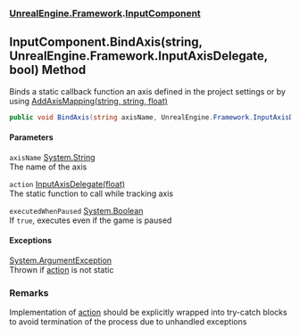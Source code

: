 ### [UnrealEngine.Framework](./UnrealEngine-Framework.md 'UnrealEngine.Framework').[InputComponent](./InputComponent.md 'UnrealEngine.Framework.InputComponent')
## InputComponent.BindAxis(string, UnrealEngine.Framework.InputAxisDelegate, bool) Method
Binds a static callback function an axis defined in the project settings or by using [AddAxisMapping(string, string, float)](./Engine-AddAxisMapping(string_string_float).md 'UnrealEngine.Framework.Engine.AddAxisMapping(string, string, float)')  
```csharp
public void BindAxis(string axisName, UnrealEngine.Framework.InputAxisDelegate action, bool executedWhenPaused=false);
```
#### Parameters
<a name='UnrealEngine-Framework-InputComponent-BindAxis(string_UnrealEngine-Framework-InputAxisDelegate_bool)-axisName'></a>
`axisName` [System.String](https://docs.microsoft.com/en-us/dotnet/api/System.String 'System.String')  
The name of the axis  
  
<a name='UnrealEngine-Framework-InputComponent-BindAxis(string_UnrealEngine-Framework-InputAxisDelegate_bool)-action'></a>
`action` [InputAxisDelegate(float)](./InputAxisDelegate(float).md 'UnrealEngine.Framework.InputAxisDelegate(float)')  
The static function to call while tracking axis  
  
<a name='UnrealEngine-Framework-InputComponent-BindAxis(string_UnrealEngine-Framework-InputAxisDelegate_bool)-executedWhenPaused'></a>
`executedWhenPaused` [System.Boolean](https://docs.microsoft.com/en-us/dotnet/api/System.Boolean 'System.Boolean')  
If `true`, executes even if the game is paused  
  
#### Exceptions
[System.ArgumentException](https://docs.microsoft.com/en-us/dotnet/api/System.ArgumentException 'System.ArgumentException')  
Thrown if [action](#UnrealEngine-Framework-InputComponent-BindAxis(string_UnrealEngine-Framework-InputAxisDelegate_bool)-action 'UnrealEngine.Framework.InputComponent.BindAxis(string, UnrealEngine.Framework.InputAxisDelegate, bool).action') is not static  
### Remarks
Implementation of [action](#UnrealEngine-Framework-InputComponent-BindAxis(string_UnrealEngine-Framework-InputAxisDelegate_bool)-action 'UnrealEngine.Framework.InputComponent.BindAxis(string, UnrealEngine.Framework.InputAxisDelegate, bool).action') should be explicitly wrapped into try-catch blocks to avoid termination of the process due to unhandled exceptions  
